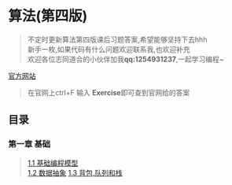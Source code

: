# 算法(第四版)

>不定时更新算法第四版课后习题答案,希望能够坚持下去hhh  
>新手一枚,如果代码有什么问题欢迎联系我,也欢迎补充  
>欢迎各位志同道合的小伙伴加我**qq:1254931237**,一起学习编程~  



[官方网站](https://algs4.cs.princeton.edu/code/ )  
>在官网上ctrl+F 输入 **Exercise**即可查到官网给的答案

## 目录

### 第一章 基础
   > [1.1 基础编程模型](https://github.com/tongji4m3/Algorithm-fourth-edition/blob/master/1.1%E5%9F%BA%E7%A1%80%E7%BC%96%E7%A8%8B%E6%A8%A1%E5%9E%8B.md )  
   >[1.2 数据抽象]( https://github.com/tongji4m3/Algorithm-fourth-edition/blob/master/1.2%E6%95%B0%E6%8D%AE%E6%8A%BD%E8%B1%A1.md) 
   >[1.3 背包,队列和栈]( https://github.com/tongji4m3/Algorithm-fourth-edition/blob/master/1.2%E6%95%B0%E6%8D%AE%E6%8A%BD%E8%B1%A1.md) 
 
